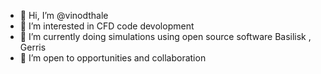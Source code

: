- 👋 Hi, I’m @vinodthale
- 👀 I’m interested in CFD code devolopment 
- 🌱 I’m currently doing simulations using open source software Basilisk , Gerris 
- 💞️ I’m open to opportunities and collaboration  


<!---
vinodthale/vinodthale is a ✨ special ✨ repository because its `README.md` (this file) appears on your GitHub profile.
You can click the Preview link to take a look at your changes.
--->

